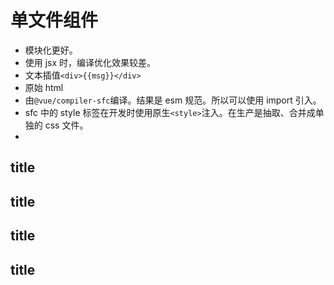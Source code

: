 # 单文件组件

- 模块化更好。
- 使用 jsx 时，编译优化效果较差。
- 文本插值`<div>{{msg}}</div>`
- 原始 html
- 由`@vue/compiler-sfc`编译。结果是 esm 规范。所以可以使用 import 引入。
- sfc 中的 style 标签在开发时使用原生`<style>`注入。在生产是抽取、合并成单独的 css 文件。
-

## title

## title

## title

## title
